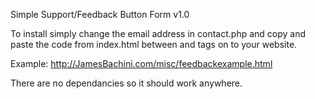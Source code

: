 Simple Support/Feedback Button Form v1.0

To install simply change the email address in contact.php and copy and paste the code from index.html between <!-- start feedback button --> and <!-- end feedback button --> tags on to your website.

Example:
<a href="http://JamesBachini.com/misc/feedbackexample.html">http://JamesBachini.com/misc/feedbackexample.html</a>

There are no dependancies so it should work anywhere.